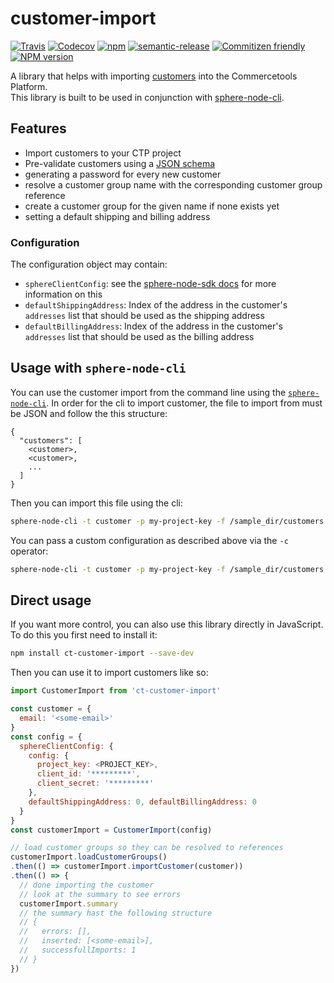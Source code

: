# customer-import

[![Travis][travis-badge]][travis-url]
[![Codecov][codecov-badge]][codecov-url]
[![npm][npm-lic-badge]][npm-lic-url]
[![semantic-release][semantic-release-badge]][semantic-release-url]
[![Commitizen friendly][commitizen-badge]][commitizen-url]
[![NPM version][npm-image]][npm-url]

A library that helps with importing [customers](http://dev.commercetools.com/http-api-projects-customers.html) into the Commercetools Platform.  
This library is built to be used in conjunction with [sphere-node-cli](https://github.com/sphereio/sphere-node-cli).

## Features
- Import customers to your CTP project
- Pre-validate customers using a [JSON schema](https://github.com/sphereio/customer-import/blob/master/src/schema.js)
- generating a password for every new customer
- resolve a customer group name with the corresponding customer group reference
- create a customer group for the given name if none exists yet
- setting a default shipping and billing address

### Configuration
The configuration object may contain:
- `sphereClientConfig`: see the [sphere-node-sdk docs](http://sphereio.github.io/sphere-node-sdk/) for more information on this
- `defaultShippingAddress`: Index of the address in the customer's `addresses` list that should be used as the shipping address
- `defaultBillingAddress`: Index of the address in the customer's `addresses` list that should be used as the billing address

## Usage with `sphere-node-cli`

You can use the customer import from the command line using the [`sphere-node-cli`](https://github.com/sphereio/sphere-node-cli).
In order for the cli to import customer, the file to import from must be JSON and follow the this structure:
```
{
  "customers": [
    <customer>,
    <customer>,
    ...
  ]
}
```
Then you can import this file using the cli:
```bash
sphere-node-cli -t customer -p my-project-key -f /sample_dir/customers.json
```
You can pass a custom configuration as described above via the `-c` operator:
```bash
sphere-node-cli -t customer -p my-project-key -f /sample_dir/customers.json -c '{ "defaultShippingAddress": 0, "defaultBillingAddress": 0 }'
```

## Direct usage

If you want more control, you can also use this library directly in JavaScript. To do this you first need to install it:
```bash
npm install ct-customer-import --save-dev
```
Then you can use it to import customers like so:
```js
import CustomerImport from 'ct-customer-import'

const customer = {
  email: '<some-email>'
}
const config = {
  sphereClientConfig: {
    config: {
      project_key: <PROJECT_KEY>,
      client_id: '*********',
      client_secret: '*********'
    },
    defaultShippingAddress: 0, defaultBillingAddress: 0
  }
}
const customerImport = CustomerImport(config)

// load customer groups so they can be resolved to references
customerImport.loadCustomerGroups()
.then(() => customerImport.importCustomer(customer))
.then(() => {
  // done importing the customer
  // look at the summary to see errors
  customerImport.summary
  // the summary hast the following structure
  // {
  //   errors: [],
  //   inserted: [<some-email>],
  //   successfullImports: 1
  // }
})
```

[travis-badge]: https://img.shields.io/travis/sphereio/customer-import.svg?style=flat-square
[travis-url]: https://travis-ci.org/sphereio/customer-import

[codecov-badge]: https://img.shields.io/codecov/c/github/sphereio/customer-import.svg?style=flat-square
[codecov-url]: https://codecov.io/github/sphereio/customer-import

[npm-lic-badge]: https://img.shields.io/npm/l/ct-customer-import.svg?style=flat-square
[npm-lic-url]: http://spdx.org/licenses/MIT

[semantic-release-badge]: https://img.shields.io/badge/%20%20%F0%9F%93%A6%F0%9F%9A%80-semantic--release-e10079.svg?style=flat-square
[semantic-release-url]: https://github.com/semantic-release/semantic-release

[commitizen-badge]: https://img.shields.io/badge/commitizen-friendly-brightgreen.svg?style=flat-square
[commitizen-url]: http://commitizen.github.io/cz-cli/

[npm-url]: https://npmjs.org/package/ct-customer-import
[npm-image]: http://img.shields.io/npm/v/ct-customer-import.svg?style=flat-square
[npm-downloads-image]: https://img.shields.io/npm/dt/ct-customer-import.svg?style=flat-square
